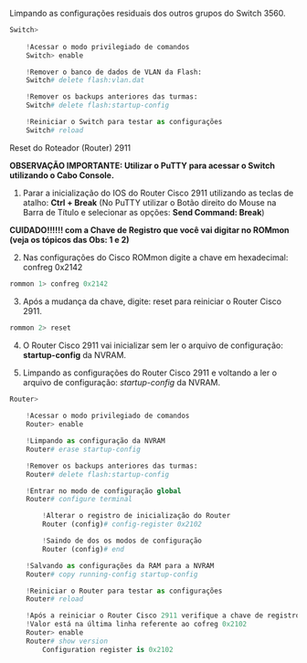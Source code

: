 Limpando as configurações residuais dos outros grupos do Switch 3560.

```python
Switch>
	
	!Acessar o modo privilegiado de comandos 
	Switch> enable

	!Remover o banco de dados de VLAN da Flash: 
	Switch# delete flash:vlan.dat

	!Remover os backups anteriores das turmas: 
	Switch# delete flash:startup-config

	!Reiniciar o Switch para testar as configurações
	Switch# reload

```
 Reset do Roteador (Router) 2911

**OBSERVAÇÃO IMPORTANTE: Utilizar o PuTTY para acessar o Switch utilizando o Cabo Console.**

01. Parar a inicialização do IOS do Router Cisco 2911 utilizando as teclas de atalho: **Ctrl + Break** (No PuTTY utilizar o Botão direito do Mouse na Barra de Título e selecionar as opções: **Send Command: Break**)

**CUIDADO!!!!!! com a Chave de Registro que você vai digitar no ROMmon (veja os tópicos das Obs: 1 e 2)**

02. Nas configurações do Cisco ROMmon digite a chave em hexadecimal: confreg 0x2142 <Enter>

```python
rommon 1> confreg 0x2142 
```

03. Após a mudança da chave, digite: reset <Enter> para reiniciar o Router Cisco 2911.

```python
rommon 2> reset
```

04. O Router Cisco 2911 vai inicializar sem ler o arquivo de configuração: **startup-config** da NVRAM.

05. Limpando as configurações do Router Cisco 2911 e voltando a ler o arquivo de configuração: *startup-config* da NVRAM.

```python
Router>
	
	!Acessar o modo privilegiado de comandos 
	Router> enable

	!Limpando as configuração da NVRAM
	Router# erase startup-config

	!Remover os backups anteriores das turmas: 
	Router# delete flash:startup-config

	!Entrar no modo de configuração global
	Router# configure terminal

		!Alterar o registro de inicialização do Router
		Router (config)# config-register 0x2102 

		!Saindo de dos os modos de configuração
		Router (config)# end

	!Salvando as configurações da RAM para a NVRAM
	Router# copy running-config startup-config 

	!Reiniciar o Router para testar as configurações
	Router# reload

	!Após a reiniciar o Router Cisco 2911 verifique a chave de registro
	!Valor está na última linha referente ao cofreg 0x2102
	Router> enable
	Router# show version
		Configuration register is 0x2102
```
